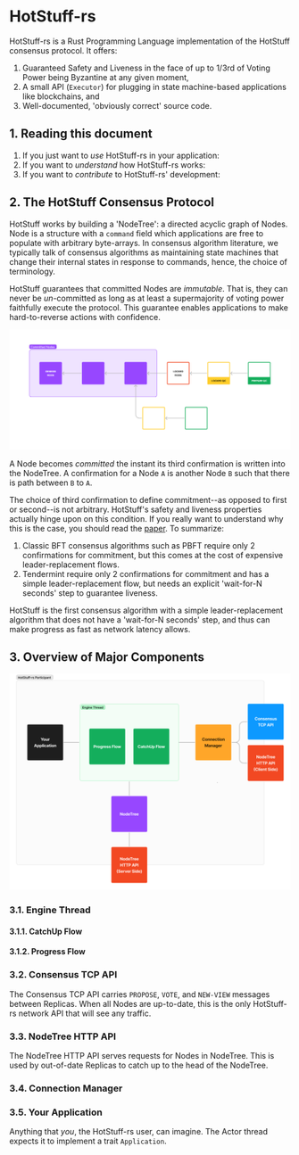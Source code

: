 # HotStuff-rs 
HotStuff-rs is a Rust Programming Language implementation of the HotStuff consensus protocol. It offers:
1. Guaranteed Safety and Liveness in the face of up to 1/3rd of Voting Power being Byzantine at any given moment,
2. A small API (`Executor`) for plugging in state machine-based applications like blockchains, and
3. Well-documented, 'obviously correct' source code.

## 1. Reading this document
1. If you just want to *use* HotStuff-rs in your application:
2. If you want to *understand* how HotStuff-rs works:
3. If you want to *contribute* to HotStuff-rs' development:

## 2. The HotStuff Consensus Protocol

HotStuff works by building a 'NodeTree': a directed acyclic graph of Nodes. Node is a structure with a `command` field which applications are free to populate with arbitrary byte-arrays. In consensus algorithm literature, we typically talk of consensus algorithms as maintaining state machines that change their internal states in response to commands, hence, the choice of terminology.

HotStuff guarantees that committed Nodes are *immutable*. That is, they can never be *un*-committed as long as at least a supermajority of voting power faithfully execute the protocol. This guarantee enables applications to make hard-to-reverse actions with confidence. 

![A graphic depicting a Tree (DAG) of nodes. Nodes are colored depending on how many confirmations they have.](./readme_assets/NodeTree.png "NodeTree")

A Node becomes *committed* the instant its third confirmation is written into the NodeTree. A confirmation for a Node `A` is another Node `B` such that there is path between `B` to `A`.

The choice of third confirmation to define commitment--as opposed to first or second--is not arbitrary. HotStuff's safety and liveness properties actually hinge upon on this condition. If you really want to understand why this is the case, you should read the [paper](./readme_assets/HotStuff%20paper.pdf). To summarize:

1. Classic BFT consensus algorithms such as PBFT require only 2 confirmations for commitment, but this comes at the cost of expensive leader-replacement flows.
2. Tendermint require only 2 confirmations for commitment and has a simple leader-replacement flow, but needs an explicit 'wait-for-N seconds' step to guarantee liveness.

HotStuff is the first consensus algorithm with a simple leader-replacement algorithm that does not have a 'wait-for-N seconds' step, and thus can make progress as fast as network latency allows.

## 3. Overview of Major Components

![A graphic depicting the set of relationships between HotStuff-rs' components](./readme_assets/Components.png "Components")

### 3.1. Engine Thread

#### 3.1.1. CatchUp Flow

#### 3.1.2. Progress Flow

### 3.2. Consensus TCP API

The Consensus TCP API carries `PROPOSE`, `VOTE`, and `NEW-VIEW` messages between Replicas. When all Nodes are up-to-date, this is the only HotStuff-rs network API that will see any traffic. 

### 3.3. NodeTree HTTP API

The NodeTree HTTP API serves requests for Nodes in NodeTree. This is used by out-of-date Replicas to catch up to the head of the NodeTree.  

### 3.4. Connection Manager

### 3.5. Your Application

Anything that *you*, the HotStuff-rs user, can imagine. The Actor thread expects it to implement a trait `Application`.

